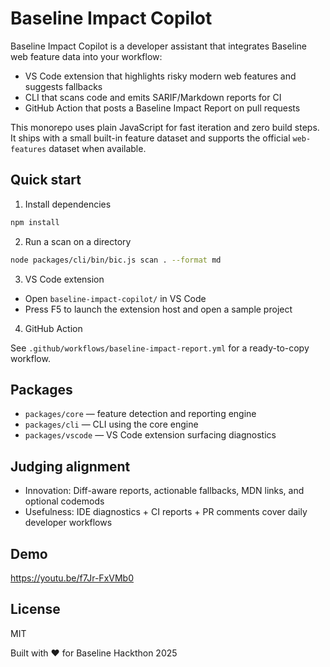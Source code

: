 # Baseline Impact Copilot

Baseline Impact Copilot is a developer assistant that integrates Baseline web feature data into your workflow:

- VS Code extension that highlights risky modern web features and suggests fallbacks
- CLI that scans code and emits SARIF/Markdown reports for CI
- GitHub Action that posts a Baseline Impact Report on pull requests

This monorepo uses plain JavaScript for fast iteration and zero build steps. It ships with a small built-in feature dataset and supports the official `web-features` dataset when available.

## Quick start

1) Install dependencies

```bash
npm install
```

2) Run a scan on a directory

```bash
node packages/cli/bin/bic.js scan . --format md
```

3) VS Code extension

- Open `baseline-impact-copilot/` in VS Code
- Press F5 to launch the extension host and open a sample project

4) GitHub Action

See `.github/workflows/baseline-impact-report.yml` for a ready-to-copy workflow.

## Packages

- `packages/core` — feature detection and reporting engine
- `packages/cli` — CLI using the core engine
- `packages/vscode` — VS Code extension surfacing diagnostics

## Judging alignment

- Innovation: Diff-aware reports, actionable fallbacks, MDN links, and optional codemods 
- Usefulness: IDE diagnostics + CI reports + PR comments cover daily developer workflows

## Demo 
https://youtu.be/f7Jr-FxVMb0

## License

MIT


Built with ❤️ for Baseline Hackthon 2025
